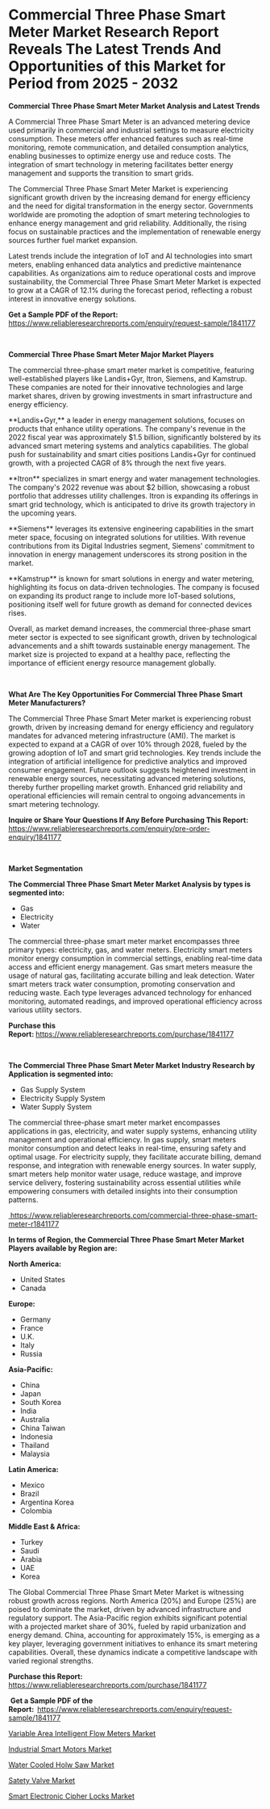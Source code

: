 <p><h1>Commercial Three Phase Smart Meter Market Research Report Reveals The Latest Trends And Opportunities of this Market for Period from 2025 - 2032</h1></p><p><strong>Commercial Three Phase Smart Meter Market Analysis and Latest Trends</strong></p>
<p><p>A Commercial Three Phase Smart Meter is an advanced metering device used primarily in commercial and industrial settings to measure electricity consumption. These meters offer enhanced features such as real-time monitoring, remote communication, and detailed consumption analytics, enabling businesses to optimize energy use and reduce costs. The integration of smart technology in metering facilitates better energy management and supports the transition to smart grids.</p><p>The Commercial Three Phase Smart Meter Market is experiencing significant growth driven by the increasing demand for energy efficiency and the need for digital transformation in the energy sector. Governments worldwide are promoting the adoption of smart metering technologies to enhance energy management and grid reliability. Additionally, the rising focus on sustainable practices and the implementation of renewable energy sources further fuel market expansion.</p><p>Latest trends include the integration of IoT and AI technologies into smart meters, enabling enhanced data analytics and predictive maintenance capabilities. As organizations aim to reduce operational costs and improve sustainability, the Commercial Three Phase Smart Meter Market is expected to grow at a CAGR of 12.1% during the forecast period, reflecting a robust interest in innovative energy solutions.</p></p>
<p><strong>Get a Sample PDF of the Report:&nbsp;</strong> <a href="https://www.reliableresearchreports.com/enquiry/request-sample/1841177?utm_campaign=102&utm_medium=2&utm_source=Github&utm_content=ia&utm_term=12042025&utm_id=commercial-three-phase-smart-meter">https://www.reliableresearchreports.com/enquiry/request-sample/1841177</a></p>
<p>&nbsp;</p>
<p><strong>Commercial Three Phase Smart Meter Major Market Players</strong></p>
<p><p>The commercial three-phase smart meter market is competitive, featuring well-established players like Landis+Gyr, Itron, Siemens, and Kamstrup. These companies are noted for their innovative technologies and large market shares, driven by growing investments in smart infrastructure and energy efficiency.</p><p>**Landis+Gyr,** a leader in energy management solutions, focuses on products that enhance utility operations. The company's revenue in the 2022 fiscal year was approximately $1.5 billion, significantly bolstered by its advanced smart metering systems and analytics capabilities. The global push for sustainability and smart cities positions Landis+Gyr for continued growth, with a projected CAGR of 8% through the next five years.</p><p>**Itron** specializes in smart energy and water management technologies. The company's 2022 revenue was about $2 billion, showcasing a robust portfolio that addresses utility challenges. Itron is expanding its offerings in smart grid technology, which is anticipated to drive its growth trajectory in the upcoming years.</p><p>**Siemens** leverages its extensive engineering capabilities in the smart meter space, focusing on integrated solutions for utilities. With revenue contributions from its Digital Industries segment, Siemens' commitment to innovation in energy management underscores its strong position in the market.</p><p>**Kamstrup** is known for smart solutions in energy and water metering, highlighting its focus on data-driven technologies. The company is focused on expanding its product range to include more IoT-based solutions, positioning itself well for future growth as demand for connected devices rises.</p><p>Overall, as market demand increases, the commercial three-phase smart meter sector is expected to see significant growth, driven by technological advancements and a shift towards sustainable energy management. The market size is projected to expand at a healthy pace, reflecting the importance of efficient energy resource management globally.</p></p>
<p>&nbsp;</p>
<p><strong>What Are The Key Opportunities For Commercial Three Phase Smart Meter Manufacturers?</strong></p>
<p><p>The Commercial Three Phase Smart Meter market is experiencing robust growth, driven by increasing demand for energy efficiency and regulatory mandates for advanced metering infrastructure (AMI). The market is expected to expand at a CAGR of over 10% through 2028, fueled by the growing adoption of IoT and smart grid technologies. Key trends include the integration of artificial intelligence for predictive analytics and improved consumer engagement. Future outlook suggests heightened investment in renewable energy sources, necessitating advanced metering solutions, thereby further propelling market growth. Enhanced grid reliability and operational efficiencies will remain central to ongoing advancements in smart metering technology.</p></p>
<p><strong>Inquire or Share Your Questions If Any Before Purchasing This Report:</strong> <a href="https://www.reliableresearchreports.com/enquiry/pre-order-enquiry/1841177?utm_campaign=102&utm_medium=2&utm_source=Github&utm_content=ia&utm_term=12042025&utm_id=commercial-three-phase-smart-meter">https://www.reliableresearchreports.com/enquiry/pre-order-enquiry/1841177</a></p>
<p>&nbsp;</p>
<p><strong>Market Segmentation</strong></p>
<p><strong>The Commercial Three Phase Smart Meter Market Analysis by types is segmented into:</strong></p>
<p><ul><li>Gas</li><li>Electricity</li><li>Water</li></ul></p>
<p><p>The commercial three-phase smart meter market encompasses three primary types: electricity, gas, and water meters. Electricity smart meters monitor energy consumption in commercial settings, enabling real-time data access and efficient energy management. Gas smart meters measure the usage of natural gas, facilitating accurate billing and leak detection. Water smart meters track water consumption, promoting conservation and reducing waste. Each type leverages advanced technology for enhanced monitoring, automated readings, and improved operational efficiency across various utility sectors.</p></p>
<p><strong>Purchase this Report:&nbsp;</strong><a href="https://www.reliableresearchreports.com/purchase/1841177?utm_campaign=102&utm_medium=2&utm_source=Github&utm_content=ia&utm_term=12042025&utm_id=commercial-three-phase-smart-meter">https://www.reliableresearchreports.com/purchase/1841177</a></p>
<p>&nbsp;</p>
<p><strong>The Commercial Three Phase Smart Meter Market Industry Research by Application is segmented into:</strong></p>
<p><ul><li>Gas Supply System</li><li>Electricity Supply System</li><li>Water Supply System</li></ul></p>
<p><p>The commercial three-phase smart meter market encompasses applications in gas, electricity, and water supply systems, enhancing utility management and operational efficiency. In gas supply, smart meters monitor consumption and detect leaks in real-time, ensuring safety and optimal usage. For electricity supply, they facilitate accurate billing, demand response, and integration with renewable energy sources. In water supply, smart meters help monitor water usage, reduce wastage, and improve service delivery, fostering sustainability across essential utilities while empowering consumers with detailed insights into their consumption patterns.</p></p>
<p><a href="https://www.reliableresearchreports.com/commercial-three-phase-smart-meter-r1841177?utm_campaign=102&utm_medium=2&utm_source=Github&utm_content=ia&utm_term=12042025&utm_id=commercial-three-phase-smart-meter">&nbsp;https://www.reliableresearchreports.com/commercial-three-phase-smart-meter-r1841177</a></p>
<p><strong>In terms of Region, the Commercial Three Phase Smart Meter Market Players available by Region are:</strong></p>
<p>
    <p> <strong> North America: </strong>
        <ul>
            <li>United States</li>
            <li>Canada</li>
        </ul>
        </p> 
    <p> <strong> Europe: </strong>
        <ul>
            <li>Germany</li>
            <li>France</li>
            <li>U.K.</li>
            <li>Italy</li>
            <li>Russia</li>
        </ul>
        </p> 
    <p> <strong> Asia-Pacific: </strong>
        <ul>
            <li>China</li>
            <li>Japan</li>
            <li>South Korea</li>
            <li>India</li>
            <li>Australia</li>
            <li>China Taiwan</li>
            <li>Indonesia</li>
            <li>Thailand</li>
            <li>Malaysia</li>
        </ul>
        </p> 
    <p> <strong> Latin America: </strong>
        <ul>
            <li>Mexico</li>
            <li>Brazil</li>
            <li>Argentina Korea</li>
            <li>Colombia</li>
        </ul>
        </p> 
    <p> <strong> Middle East & Africa: </strong>
        <ul>
            <li>Turkey</li>
            <li>Saudi</li>
            <li>Arabia</li>
            <li>UAE</li>
            <li>Korea</li>
        </ul>
    </p>
    </p>
<p><p>The Global Commercial Three Phase Smart Meter Market is witnessing robust growth across regions. North America (20%) and Europe (25%) are poised to dominate the market, driven by advanced infrastructure and regulatory support. The Asia-Pacific region exhibits significant potential with a projected market share of 30%, fueled by rapid urbanization and energy demand. China, accounting for approximately 15%, is emerging as a key player, leveraging government initiatives to enhance its smart metering capabilities. Overall, these dynamics indicate a competitive landscape with varied regional strengths.</p></p>
<p><strong>Purchase this Report: </strong><a href="https://www.reliableresearchreports.com/purchase/1841177?utm_campaign=102&utm_medium=2&utm_source=Github&utm_content=ia&utm_term=12042025&utm_id=commercial-three-phase-smart-meter">https://www.reliableresearchreports.com/purchase/1841177</a></p>
<p>&nbsp;<strong>Get a Sample PDF of the Report:&nbsp;&nbsp;</strong><a href="https://www.reliableresearchreports.com/enquiry/request-sample/1841177?utm_campaign=102&utm_medium=2&utm_source=Github&utm_content=ia&utm_term=12042025&utm_id=commercial-three-phase-smart-meter">https://www.reliableresearchreports.com/enquiry/request-sample/1841177</a></p>
<p><strong></strong></p>
<p><p><a href="https://github.com/iquiseeboli/Market-Research-Report-List-1/blob/main/variable-area-intelligent-flow-meters-market.md?utm_campaign=102&utm_medium=2&utm_source=Github&utm_content=ia&utm_term=12042025&utm_id=commercial-three-phase-smart-meter">Variable Area Intelligent Flow Meters Market</a></p><p><a href="https://github.com/haimamuirev8/Market-Research-Report-List-1/blob/main/industrial-smart-motors-market.md?utm_campaign=102&utm_medium=2&utm_source=Github&utm_content=ia&utm_term=12042025&utm_id=commercial-three-phase-smart-meter">Industrial Smart Motors Market</a></p><p><a href="https://github.com/ludongfomban/Market-Research-Report-List-1/blob/main/water-cooled-holw-saw-market.md?utm_campaign=102&utm_medium=2&utm_source=Github&utm_content=ia&utm_term=12042025&utm_id=commercial-three-phase-smart-meter">Water Cooled Holw Saw Market</a></p><p><a href="https://github.com/naulasulakr0/Market-Research-Report-List-1/blob/main/satety-valve-market.md?utm_campaign=102&utm_medium=2&utm_source=Github&utm_content=ia&utm_term=12042025&utm_id=commercial-three-phase-smart-meter">Satety Valve Market</a></p><p><a href="https://github.com/giardafshaxb/Market-Research-Report-List-1/blob/main/smart-electronic-cipher-locks-market.md?utm_campaign=102&utm_medium=2&utm_source=Github&utm_content=ia&utm_term=12042025&utm_id=commercial-three-phase-smart-meter">Smart Electronic Cipher Locks Market</a></p></p>